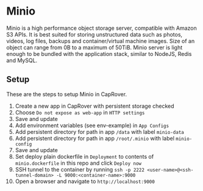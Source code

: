 # Minio

Minio is a high performance object storage server, compatible with Amazon S3 APIs. It is best suited for storing unstructured data such as photos, videos, log files, backups and container/virtual machine images. Size of an object can range from 0B to a maximum of 50TiB. Minio server is light enough to be bundled with the application stack, similar to NodeJS, Redis and MySQL.

## Setup

These are the steps to setup Minio in CapRover.

1. Create a new app in CapRover with persistent storage checked
2. Choose `Do not expose as web-app` in `HTTP settings`
3. Save and update
4. Add environment variables (see env-example) in `App Configs`
5. Add persistent directory for path in app `/data` with label `minio-data`
6. Add persistent directory for path in app `/root/.minio` with label `minio-config`
7. Save and update
8. Set deploy plain dockerfile in `Deployment` to contents of `minio.dockerfile` in this repo and click `Deploy now`
9. SSH tunnel to the container by running `ssh -p 2222 <user-name>@<ssh-tunnel-domain> -L 9000:<container-name>:9000`
10. Open a browser and navigate to `http://localhost:9000`
